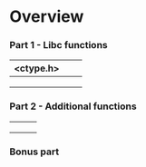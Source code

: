 # Overview

### Part 1 - Libc functions

| \<ctype.h> |   |   |
| ---------- | - | - |
|            |   |   |
|            |   |   |
|            |   |   |

### Part 2 - Additional functions

|   |   |   |
| - | - | - |
|   |   |   |
|   |   |   |
|   |   |   |

### Bonus part
